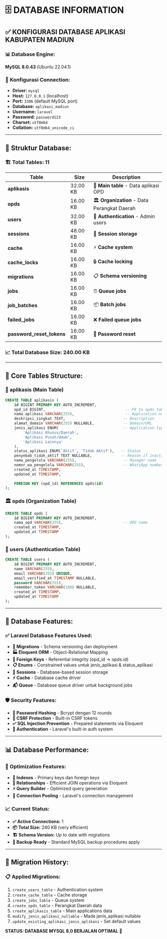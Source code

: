 # 🗄️ DATABASE INFORMATION

## ✅ **KONFIGURASI DATABASE APLIKASI KABUPATEN MADIUN**

### 📊 **Database Engine:**
**MySQL 8.0.43** (Ubuntu 22.04.1)

### 🔧 **Konfigurasi Connection:**
- **Driver:** `mysql`
- **Host:** `127.0.0.1` (localhost)
- **Port:** `3306` (default MySQL port)
- **Database:** `aplikasi_madiun`
- **Username:** `laravel`
- **Password:** `password123`
- **Charset:** `utf8mb4`
- **Collation:** `utf8mb4_unicode_ci`

---

## 📁 **Struktur Database:**

### 🏗️ **Total Tables: 11**
| Table | Size | Description |
|-------|------|-------------|
| **aplikasis** | 32.00 KB | 📱 **Main table** - Data aplikasi OPD |
| **opds** | 16.00 KB | 🏛️ **Organization** - Data Perangkat Daerah |
| **users** | 32.00 KB | 👤 **Authentication** - Admin users |
| **sessions** | 48.00 KB | 🔑 **Session storage** |
| **cache** | 16.00 KB | ⚡ **Cache system** |
| **cache_locks** | 16.00 KB | 🔒 **Cache locking** |
| **migrations** | 16.00 KB | 📋 **Schema versioning** |
| **jobs** | 16.00 KB | ⏰ **Queue jobs** |
| **job_batches** | 16.00 KB | 📦 **Batch jobs** |
| **failed_jobs** | 16.00 KB | ❌ **Failed queue jobs** |
| **password_reset_tokens** | 16.00 KB | 🔄 **Password reset** |

### **📈 Total Database Size: 240.00 KB**

---

## 🎯 **Core Tables Structure:**

### **📱 aplikasis (Main Table)**
```sql
CREATE TABLE aplikasis (
    id BIGINT PRIMARY KEY AUTO_INCREMENT,
    opd_id BIGINT,                                    -- FK to opds table
    nama_aplikasi VARCHAR(255),                       -- Application name
    deskripsi_singkat TEXT,                          -- Description
    alamat_domain VARCHAR(255) NULLABLE,             -- Domain/URL
    jenis_aplikasi ENUM(                             -- Application type
        'Aplikasi Khusus/Daerah', 
        'Aplikasi Pusat/Umum', 
        'Aplikasi Lainnya'
    ),
    status_aplikasi ENUM('Aktif', 'Tidak Aktif'),   -- Status
    penyebab_tidak_aktif TEXT NULLABLE,             -- Reason if inactive
    nama_pengelola VARCHAR(255),                     -- Manager name
    nomor_wa_pengelola VARCHAR(255),                 -- WhatsApp number
    created_at TIMESTAMP,
    updated_at TIMESTAMP,
    
    FOREIGN KEY (opd_id) REFERENCES opds(id)
);
```

### **🏛️ opds (Organization Table)**
```sql
CREATE TABLE opds (
    id BIGINT PRIMARY KEY AUTO_INCREMENT,
    nama_opd VARCHAR(255),                           -- OPD name
    created_at TIMESTAMP,
    updated_at TIMESTAMP
);
```

### **👤 users (Authentication Table)**
```sql
CREATE TABLE users (
    id BIGINT PRIMARY KEY AUTO_INCREMENT,
    name VARCHAR(255),
    email VARCHAR(255) UNIQUE,
    email_verified_at TIMESTAMP NULLABLE,
    password VARCHAR(255),
    remember_token VARCHAR(100) NULLABLE,
    created_at TIMESTAMP,
    updated_at TIMESTAMP
);
```

---

## 🔧 **Database Features:**

### **✅ Laravel Database Features Used:**
- **🔄 Migrations** - Schema versioning dan deployment
- **🏭 Eloquent ORM** - Object-Relational Mapping
- **🔑 Foreign Keys** - Referential integrity (opd_id → opds.id)
- **📋 Enums** - Constrained values untuk jenis_aplikasi & status_aplikasi
- **💾 Sessions** - Database-based session storage
- **⚡ Cache** - Database cache driver
- **📬 Queue** - Database queue driver untuk background jobs

### **🛡️ Security Features:**
- **🔐 Password Hashing** - Bcrypt dengan 12 rounds
- **🔑 CSRF Protection** - Built-in CSRF tokens
- **✅ SQL Injection Prevention** - Prepared statements via Eloquent
- **🚪 Authentication** - Laravel's built-in auth system

---

## 📊 **Database Performance:**

### **🚀 Optimization Features:**
- **📇 Indexes** - Primary keys dan foreign keys
- **🔗 Relationships** - Efficient JOIN operations via Eloquent
- **⚡ Query Builder** - Optimized query generation
- **💾 Connection Pooling** - Laravel's connection management

### **📈 Current Status:**
- **✅ Active Connections:** 1
- **📦 Total Size:** 240 KB (very efficient)
- **🏗️ Schema Version:** Up to date with migrations
- **🔄 Backup Ready** - Standard MySQL backup procedures apply

---

## 🔄 **Migration History:**

### **📋 Applied Migrations:**
1. `create_users_table` - Authentication system
2. `create_cache_table` - Cache storage
3. `create_jobs_table` - Queue system
4. `create_opds_table` - Perangkat Daerah data
5. `create_aplikasis_table` - Main applications data
6. `modify_jenis_aplikasi_nullable` - Made jenis_aplikasi nullable
7. `update_existing_aplikasi_jenis_aplikasi` - Set default values

**STATUS: DATABASE MYSQL 8.0 BERJALAN OPTIMAL** 🎉
